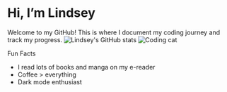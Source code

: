 # Hi, I’m Lindsey

Welcome to my GitHub! This is where I document my coding journey and track my progress.
![Lindsey's GitHub stats](https://github-readme-stats.vercel.app/api?username=LindseyJorissen&show_icons=true&theme=radical&count_private=true&hide=prs&token=TOKEN_PLACEHOLDER)
![Coding cat](https://media.giphy.com/media/JIX9t2j0ZTN9S/giphy.gif)

Fun Facts
- I read lots of books and manga on my e-reader 
- Coffee > everything 
- Dark mode enthusiast 


